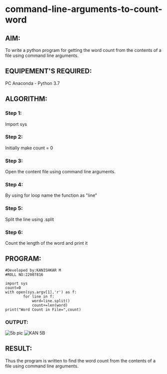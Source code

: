 # command-line-arguments-to-count-word
## AIM:
To write a python program for getting the word count from the contents of a file using command line arguments.
## EQUIPEMENT'S REQUIRED: 
PC
Anaconda - Python 3.7
## ALGORITHM: 
### Step 1:

Import sys
### Step 2:

Initially make count = 0
### Step 3:

Open the content file using command line arguments.
### Step 4:

By using for loop name the function as "line"
### Step 5:

Split the line using .split
### Step 6:

Count the length of the word and print it

## PROGRAM:

```
#Developed by:KANISHKAR M
#ROLL NO:22007816

import sys
count=0
with open(sys.argv[1],'r') as f:
        for line in f:
            word=line.split()
            count+=len(word)
print("Word Count in File=",count)
```

### OUTPUT:

![5b pic](https://user-images.githubusercontent.com/118886772/214646546-06b7a413-4f7e-4964-a8f7-db7b30efda75.png)
![KAN 5B](https://user-images.githubusercontent.com/118886772/214646581-5e70cfb2-3acf-42eb-9423-457ea924fe42.png)


## RESULT:
Thus the program is written to find the word count from the contents of a file using command line arguments.
